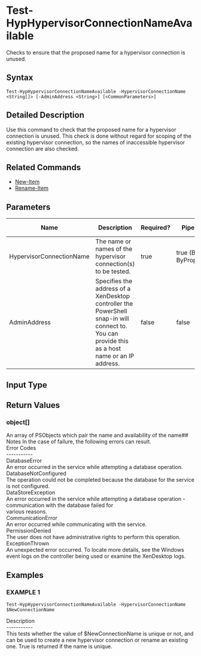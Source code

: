 ﻿# Test-HypHypervisorConnectionNameAvailable

   Checks to ensure that the proposed name for a hypervisor connection is unused.

## Syntax
```
Test-HypHypervisorConnectionNameAvailable -HypervisorConnectionName <String[]> [-AdminAddress <String>] [<CommonParameters>]
```

## Detailed Description
   Use this command to check that the proposed name for a hypervisor connection is unused. This check is done without regard for scoping of the existing hypervisor connection, so the names of inaccessible hypervisor connection are also checked.

## Related Commands
  * [New-Item](New-Item.html)
  * [Rename-Item](Rename-Item.html)
## Parameters

| Name   | Description | Required? | Pipeline Input | Default Value |
| --- | --- | --- | --- | --- |
| HypervisorConnectionName | The name or names of the hypervisor connection(s) to be tested. | true | true (ByValue, ByPropertyName) |  |
| AdminAddress | Specifies the address of a XenDesktop controller the PowerShell snap-in will connect to. You can provide this as a host name or an IP address. | false | false | Localhost. Once a value is provided by any cmdlet, this value becomes the default. |

## Input Type
### 
   
## Return Values
### object[]
   An array of PSObjects which pair the name and availability of the name## Notes
   In the case of failure, the following errors can result.<br>    Error Codes<br>    -----------<br>    DatabaseError<br>    An error occurred in the service while attempting a database operation.<br>    DatabaseNotConfigured<br>    The operation could not be completed because the database for the service is not configured.<br>    DataStoreException<br>    An error occurred in the service while attempting a database operation - communication with the database failed for<br>    various reasons.<br>    CommunicationError<br>    An error occurred while communicating with the service.<br>    PermissionDenied<br>    The user does not have administrative rights to perform this operation.<br>    ExceptionThrown<br>    An unexpected error occurred.  To locate more details, see the Windows event logs on the controller being used or examine the XenDesktop logs.
## Examples

### EXAMPLE 1
```
Test-HypHypervisorConnectionNameAvailable -HypervisorConnectionName $NewConnectionName
```
   Description<br>-----------<br>This tests whether the value of $NewConnectionName is unique or not, and can be used to create a new hypervisor connection or rename an existing one. True is returned if the name is unique.

